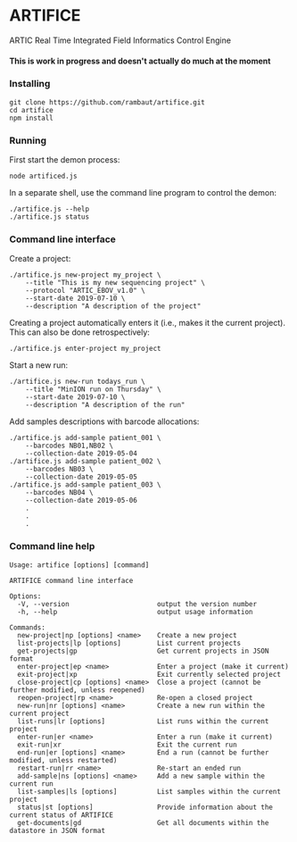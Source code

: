 # ARTIFICE
ARTIC Real Time Integrated Field Informatics Control Engine

#### This is work in progress and doesn't actually do much at the moment

### Installing

```$bash
git clone https://github.com/rambaut/artifice.git
cd artifice
npm install
```

### Running

First start the demon process:

```$bash
node artificed.js
```

In a separate shell, use the command line program to control the demon:

```$bash
./artifice.js --help
./artifice.js status
```

### Command line interface

Create a project:

```$bash
./artifice.js new-project my_project \
    --title "This is my new sequencing project" \
    --protocol "ARTIC_EBOV_v1.0" \
    --start-date 2019-07-10 \
    --description "A description of the project"
```

Creating a project automatically enters it (i.e., makes it the current project). This can also be done retrospectively:

```$bash
./artifice.js enter-project my_project
```

Start a new run:

```$bash
./artifice.js new-run todays_run \
    --title "MinION run on Thursday" \
    --start-date 2019-07-10 \
    --description "A description of the run"
```

Add samples descriptions with barcode allocations:

```$bash
./artifice.js add-sample patient_001 \
    --barcodes NB01,NB02 \
    --collection-date 2019-05-04 
./artifice.js add-sample patient_002 \
    --barcodes NB03 \
    --collection-date 2019-05-05 
./artifice.js add-sample patient_003 \
    --barcodes NB04 \
    --collection-date 2019-05-06
    .
    .
    . 
```

### Command line help

```
Usage: artifice [options] [command]
   
ARTIFICE command line interface

Options:
  -V, --version                      output the version number
  -h, --help                         output usage information

Commands:
  new-project|np [options] <name>    Create a new project
  list-projects|lp [options]         List current projects
  get-projects|gp                    Get current projects in JSON format
  enter-project|ep <name>            Enter a project (make it current)
  exit-project|xp                    Exit currently selected project
  close-project|cp [options] <name>  Close a project (cannot be further modified, unless reopened)
  reopen-project|rp <name>           Re-open a closed project
  new-run|nr [options] <name>        Create a new run within the current project
  list-runs|lr [options]             List runs within the current project
  enter-run|er <name>                Enter a run (make it current)
  exit-run|xr                        Exit the current run
  end-run|er [options] <name>        End a run (cannot be further modified, unless restarted)
  restart-run|rr <name>              Re-start an ended run
  add-sample|ns [options] <name>     Add a new sample within the current run
  list-samples|ls [options]          List samples within the current project
  status|st [options]                Provide information about the current status of ARTIFICE
  get-documents|gd                   Get all documents within the datastore in JSON format
```